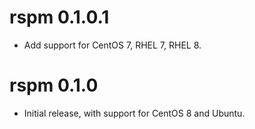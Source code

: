 # rspm 0.1.0.1

- Add support for CentOS 7, RHEL 7, RHEL 8.

# rspm 0.1.0

- Initial release, with support for CentOS 8 and Ubuntu.
